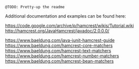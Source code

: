 `@TODO: Pretty-up the readme`

Additional documentation and examples can be found here:

https://code.google.com/archive/p/hamcrest/wikis/Tutorial.wiki
http://hamcrest.org/JavaHamcrest/javadoc/2.0.0.0/

https://www.baeldung.com/java-junit-hamcrest-guide
https://www.baeldung.com/hamcrest-core-matchers
https://www.baeldung.com/hamcrest-text-matchers
https://www.baeldung.com/hamcrest-number-matchers
https://www.baeldung.com/hamcrest-bean-matchers
